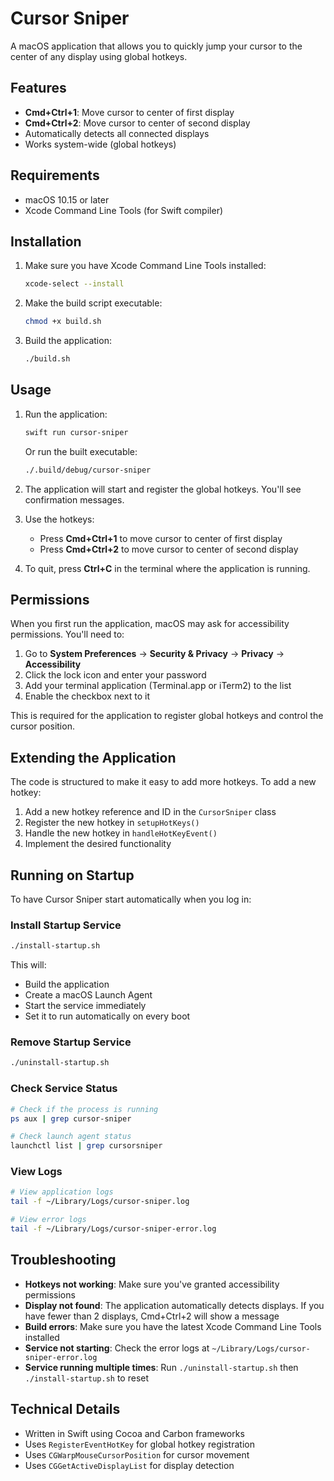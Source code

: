 # Cursor Sniper

A macOS application that allows you to quickly jump your cursor to the center of any display using global hotkeys.

## Features

- **Cmd+Ctrl+1**: Move cursor to center of first display
- **Cmd+Ctrl+2**: Move cursor to center of second display
- Automatically detects all connected displays
- Works system-wide (global hotkeys)

## Requirements

- macOS 10.15 or later
- Xcode Command Line Tools (for Swift compiler)

## Installation

1. Make sure you have Xcode Command Line Tools installed:
   ```bash
   xcode-select --install
   ```

2. Make the build script executable:
   ```bash
   chmod +x build.sh
   ```

3. Build the application:
   ```bash
   ./build.sh
   ```

## Usage

1. Run the application:
   ```bash
   swift run cursor-sniper
   ```
   
   Or run the built executable:
   ```bash
   ./.build/debug/cursor-sniper
   ```

2. The application will start and register the global hotkeys. You'll see confirmation messages.

3. Use the hotkeys:
   - Press **Cmd+Ctrl+1** to move cursor to center of first display
   - Press **Cmd+Ctrl+2** to move cursor to center of second display

4. To quit, press **Ctrl+C** in the terminal where the application is running.

## Permissions

When you first run the application, macOS may ask for accessibility permissions. You'll need to:

1. Go to **System Preferences** → **Security & Privacy** → **Privacy** → **Accessibility**
2. Click the lock icon and enter your password
3. Add your terminal application (Terminal.app or iTerm2) to the list
4. Enable the checkbox next to it

This is required for the application to register global hotkeys and control the cursor position.

## Extending the Application

The code is structured to make it easy to add more hotkeys. To add a new hotkey:

1. Add a new hotkey reference and ID in the `CursorSniper` class
2. Register the new hotkey in `setupHotKeys()`
3. Handle the new hotkey in `handleHotKeyEvent()`
4. Implement the desired functionality

## Running on Startup

To have Cursor Sniper start automatically when you log in:

### Install Startup Service
```bash
./install-startup.sh
```

This will:
- Build the application
- Create a macOS Launch Agent
- Start the service immediately
- Set it to run automatically on every boot

### Remove Startup Service
```bash
./uninstall-startup.sh
```

### Check Service Status
```bash
# Check if the process is running
ps aux | grep cursor-sniper

# Check launch agent status
launchctl list | grep cursorsniper
```

### View Logs
```bash
# View application logs
tail -f ~/Library/Logs/cursor-sniper.log

# View error logs
tail -f ~/Library/Logs/cursor-sniper-error.log
```

## Troubleshooting

- **Hotkeys not working**: Make sure you've granted accessibility permissions
- **Display not found**: The application automatically detects displays. If you have fewer than 2 displays, Cmd+Ctrl+2 will show a message
- **Build errors**: Make sure you have the latest Xcode Command Line Tools installed
- **Service not starting**: Check the error logs at `~/Library/Logs/cursor-sniper-error.log`
- **Service running multiple times**: Run `./uninstall-startup.sh` then `./install-startup.sh` to reset

## Technical Details

- Written in Swift using Cocoa and Carbon frameworks
- Uses `RegisterEventHotKey` for global hotkey registration
- Uses `CGWarpMouseCursorPosition` for cursor movement
- Uses `CGGetActiveDisplayList` for display detection 